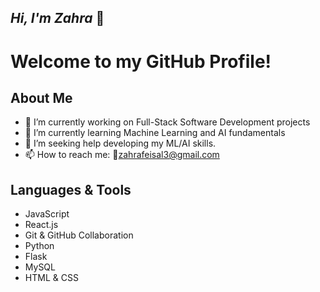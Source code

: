## *Hi, I'm Zahra* 👋

# Welcome to my GitHub Profile!

## About Me

- 🔭 I’m currently working on Full-Stack Software Development projects
- 🌱 I’m currently learning Machine Learning and AI fundamentals
- 🤔 I’m seeking help developing my ML/AI skills.
- 📫 How to reach me: 📩[zahrafeisal3@gmail.com](mailto:zahrafeisal3@gmail.com)
<!--
- ⚡ Fun fact: ...
-->

## Languages & Tools

<ul>
  <li>JavaScript</li>
  <li>React.js</li>
  <li>Git & GitHub Collaboration</li>
  <li>Python</li>
  <li>Flask</li>
  <li>MySQL</li>
  <li>HTML & CSS</li>
</ul>
